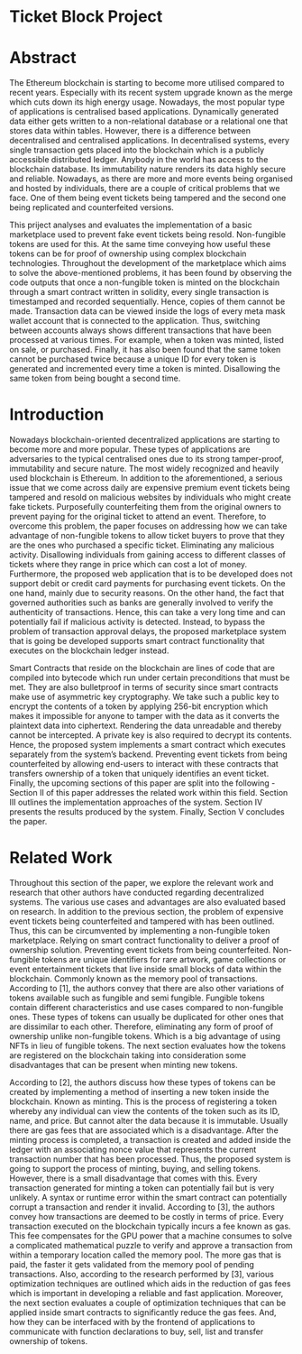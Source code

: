 # Ticket Block Project

# Abstract

The Ethereum blockchain is starting to become more utilised compared to recent years. Especially with its recent system upgrade known as the merge which cuts down its high energy usage. Nowadays, the most popular type of applications is centralised based applications. Dynamically generated data either gets written to a non-relational database or a relational one that stores data within tables. However, there is a difference between decentralised and centralised applications. In decentralised systems, every single transaction gets placed into the blockchain which is a publicly accessible distributed ledger. Anybody in the world has access to the blockchain database. Its immutability nature renders its data highly secure and reliable. Nowadays, as there are more and more events being organised and hosted by individuals, there are a couple of critical problems that we face. One of them being event tickets being tampered and the second one being replicated and counterfeited versions.

This priject analyses and evaluates the implementation of a basic marketplace used to prevent fake event tickets being resold. Non-fungible tokens are used for this. At the same time conveying how useful these tokens can be for proof of ownership using complex blockchain technologies. Throughout the development of the marketplace which aims to solve the above-mentioned problems, it has been found by observing the code outputs that once a non-fungible token is minted on the blockchain through a smart contract written in solidity, every single transaction is timestamped and recorded sequentially. Hence, copies of them cannot be made. Transaction data can be viewed inside the logs of every meta mask wallet account that is connected to the application. Thus, switching between accounts always shows different transactions that have been processed at various times. For example, when a token was minted, listed on sale, or purchased. Finally, it has also been found that the same token cannot be purchased twice because a unique ID for every token is generated and incremented every time a token is minted. Disallowing the same token from being bought a second time.

# Introduction

Nowadays blockchain-oriented decentralized applications are starting to become more and more popular. These types of applications are adversaries to the typical centralised ones due to its strong tamper-proof, immutability and secure nature. The most widely recognized and heavily used blockchain is Ethereum. In addition to the aforementioned, a serious issue that we come across daily are expensive premium event tickets being tampered and resold on malicious websites by individuals who might create fake tickets. Purposefully counterfeiting them from the original owners to prevent paying for the original ticket to attend an event. Therefore, to overcome this problem, the paper focuses on addressing how we can take advantage of non-fungible tokens to allow ticket buyers to prove that they are the ones who purchased a specific ticket. Eliminating any malicious activity. Disallowing individuals from gaining access to different classes of tickets where they range in price which can cost a lot of money. Furthermore, the proposed web application that is to be developed does not support debit or credit card payments for purchasing event tickets. On the one hand, mainly due to security reasons. On the other hand, the fact that governed authorities such as banks are generally involved to verify the authenticity of transactions. Hence, this can take a very long time and can potentially fail if malicious activity is detected. Instead, to bypass the problem of transaction approval delays, the proposed marketplace system that is going be developed supports smart contract functionality that executes on the blockchain ledger instead.

Smart Contracts that reside on the blockchain are lines of code that are compiled into bytecode which run under certain preconditions that must be met. They are also bulletproof in terms of security since smart contracts make use of asymmetric key cryptography. We take such a public key to encrypt the contents of a token by applying 256-bit encryption which makes it impossible for anyone to tamper with the data as it converts the plaintext data into ciphertext. Rendering the data unreadable and thereby cannot be intercepted. A private key is also required to decrypt its contents. Hence, the proposed system implements a smart contract which executes separately from the system’s backend. Preventing event tickets from being counterfeited by allowing end-users to interact with these contracts that transfers ownership of a token that uniquely identifies an event ticket. Finally, the upcoming sections of this paper are split into the following - Section II of this paper addresses the related work within this field. Section III outlines the implementation approaches of the system. Section IV presents the results produced by the system. Finally, Section V concludes the paper.

# Related Work

Throughout this section of the paper, we explore the relevant work and research that other authors have conducted regarding decentralized systems. The various use cases and advantages are also evaluated based on research. In addition to the previous section, the problem of expensive event tickets being counterfeited and tampered with has been outlined. Thus, this can be circumvented by implementing a non-fungible token marketplace. Relying on smart contract functionality to deliver a proof of ownership solution. Preventing event tickets from being counterfeited. Non-fungible tokens are unique identifiers for rare artwork, game collections or event entertainment tickets that live inside small blocks of data within the blockchain. Commonly known as the memory pool of transactions. According to [1], the authors convey that there are also other variations of tokens available such as fungible and semi fungible. Fungible tokens contain different characteristics and use cases compared to non-fungible ones. These types of tokens can usually be duplicated for other ones that are dissimilar to each other. Therefore, eliminating any form of proof of ownership unlike non-fungible tokens. Which is a big advantage of using NFTs in lieu of fungible tokens. The next section evaluates how the tokens are registered on the blockchain taking into consideration some disadvantages that can be present when minting new tokens. 

According to [2], the authors discuss how these types of tokens can be created by implementing a method of inserting a new token inside the blockchain. Known as minting. This is the process of registering a token whereby any individual can view the contents of the token such as its ID, name, and price. But cannot alter the data because it is immutable. Usually there are gas fees that are associated which is a disadvantage. After the minting process is completed, a transaction is created and added inside the ledger with an associating nonce value that represents the current transaction number that has been processed. Thus, the proposed system is going to support the process of minting, buying, and selling tokens. However, there is a small disadvantage that comes with this. Every transaction generated for minting a token can potentially fail but is very unlikely. A syntax or runtime error within the smart contract can potentially corrupt a transaction and render it invalid. According to [3], the authors convey how transactions are deemed to be costly in terms of price. Every transaction executed on the blockchain typically incurs a fee known as gas. This fee compensates for the GPU power that a machine consumes to solve a complicated mathematical puzzle to verify and approve a transaction from within a temporary location called the memory pool. The more gas that is paid, the faster it gets validated from the memory pool of pending transactions. Also, according to the research performed by [3], various optimization techniques are outlined which aids in the reduction of gas fees which is important in developing a reliable and fast application. Moreover, the next section evaluates a couple of optimization techniques that can be applied inside smart contracts to significantly reduce the gas fees. And, how they can be interfaced with by the frontend of applications to communicate with function declarations to buy, sell, list and transfer ownership of tokens.
